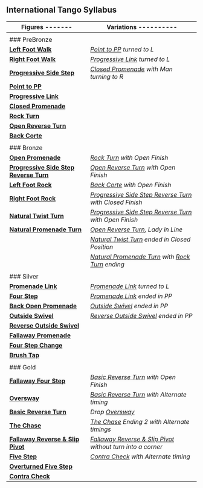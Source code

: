 International Tango Syllabus
----------------------------

  
 | Figures ------- | Variations ---------- |
|---|---|
|  |  |
| ### PreBronze |  |
| [**Left Foot Walk**](tango/walk_LF.md) | *[Point to PP](tango/point_to_pp.md) turned to L* |
| [**Right Foot Walk**](tango/walk_RF.md) | [*Progressive Link*](tango/progressive_link.md) *turned to L* |
| [**Progressive Side Step**](tango/side_step.md) | [*Closed Promenade*](tango/closed_promenade.md) *with Man turning to R* |
| **[Point to PP](tango/point_to_pp.md)** |  |
| [**Progressive Link**](tango/progressive_link.md) |  |
| [**Closed Promenade**](tango/closed_promenade.md) |  |
| [**Rock Turn**](tango/rock_turn.md) |  |
| [**Open Reverse Turn**](tango/open_reverse_turn.md) |  |
| [**Back Corte**](tango/corte.md) |  |
|  |  |
| ### Bronze |  |
| [**Open Promenade**](tango/open_promenade.md) | [*Rock Turn*](tango/rock_turn.md) *with Open Finish* |
| [**Progressive Side Step Reverse Turn**](tango/side_step_reverse.md) | [*Open Reverse Turn*](tango/open_reverse_turn.md) *with Open Finish* |
| [**Left Foot Rock**](tango/rock_LF.md) | [*Back Corte*](tango/corte.md) *with Open Finish* |
| [**Right Foot Rock**](tango/rock_RF.md) | [*Progressive Side Step Reverse Turn*](tango/side_step_reverse.md) *with Closed Finish* |
| [**Natural Twist Turn**](tango/twist_turn.md) | [*Progressive Side Step Reverse Turn*](tango/side_step_reverse.md) *with Open Finish* |
| [**Natural Promenade Turn**](tango/promenade_turn.md) | [*Open Reverse Turn*](tango/open_reverse_turn.md)*, Lady in Line* |
|  | [*Natural Twist Turn*](tango/twist_turn.md) *ended in Closed Position* |
|  | [*Natural Promenade Turn*](tango/promenade_turn.md) *with [Rock Turn](tango/rock_turn.md) ending* |
|  |  |
| ### Silver |  |
| [**Promenade Link**](tango/promenade_link.md) | [*Promenade Link*](tango/promenade_link.md) *turned to L* |
| [**Four Step**](tango/four_step.md) | [*Promenade Link*](tango/promenade_link.md) *ended in PP* |
| [**Back Open Promenade**](tango/back_open_promenade.md) | [*Outside Swivel*](tango/outside_swivel.md) *ended in PP* |
| [**Outside Swivel**](tango/outside_swivel.md) | [*Reverse Outside Swivel*](tango/outside_swivel.md) *ended in PP* |
| [**Reverse Outside Swivel**](tango/reverse_outside_swivel.md) |  |
| [**Fallaway Promenade**](tango/fallaway_promenade.md) |  |
| [**Four Step Change**](tango/four_step_change.md) |  |
| [**Brush Tap**](tango/brush_tap.md) |  |
|  |  |
| ### Gold |  |
| [**Fallaway Four Step**](tango/fallaway_four_step.md) | *[Basic Reverse Turn](tango/basic_reverse.md) with Open Finish* |
| [**Oversway**](tango/oversway.md) | [*Basic Reverse Turn*](tango/basic_reverse.md) *with Alternate timing* |
| [**Basic Reverse Turn**](tango/basic_reverse.md) | *Drop* [*Oversway*](tango/oversway.md) |
| [**The Chase**](tango/chase.md) | [*The Chase*](tango/chase.md) *Ending 2 with Alternate timings* |
| [**Fallaway Reverse &amp; Slip Pivot**](tango/fallaway_reverse.md) | [*Fallaway Reverse &amp; Slip Pivot*](tango/fallaway_reverse.md) *without turn into a corner* |
| [**Five Step**](tango/five_step.md) | [*Contra Check*](tango/contra_check.md) *with Alternate timing* |
| [**Overturned Five Step**](tango/five_step_overturned.md) |  |
| [**Contra Check**](tango/contra_check.md) |  |